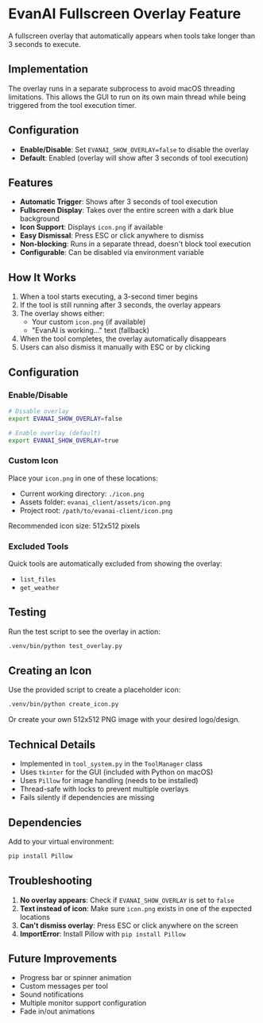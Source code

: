 # EvanAI Fullscreen Overlay Feature

A fullscreen overlay that automatically appears when tools take longer than 3 seconds to execute.

## Implementation

The overlay runs in a separate subprocess to avoid macOS threading limitations. This allows the GUI to run on its own main thread while being triggered from the tool execution timer.

## Configuration

- **Enable/Disable**: Set `EVANAI_SHOW_OVERLAY=false` to disable the overlay
- **Default**: Enabled (overlay will show after 3 seconds of tool execution)

## Features

- **Automatic Trigger**: Shows after 3 seconds of tool execution
- **Fullscreen Display**: Takes over the entire screen with a dark blue background
- **Icon Support**: Displays `icon.png` if available
- **Easy Dismissal**: Press ESC or click anywhere to dismiss
- **Non-blocking**: Runs in a separate thread, doesn't block tool execution
- **Configurable**: Can be disabled via environment variable

## How It Works

1. When a tool starts executing, a 3-second timer begins
2. If the tool is still running after 3 seconds, the overlay appears
3. The overlay shows either:
   - Your custom `icon.png` (if available)
   - "EvanAI is working..." text (fallback)
4. When the tool completes, the overlay automatically disappears
5. Users can also dismiss it manually with ESC or by clicking

## Configuration

### Enable/Disable
```bash
# Disable overlay
export EVANAI_SHOW_OVERLAY=false

# Enable overlay (default)
export EVANAI_SHOW_OVERLAY=true
```

### Custom Icon
Place your `icon.png` in one of these locations:
- Current working directory: `./icon.png`
- Assets folder: `evanai_client/assets/icon.png`
- Project root: `/path/to/evanai-client/icon.png`

Recommended icon size: 512x512 pixels

### Excluded Tools
Quick tools are automatically excluded from showing the overlay:
- `list_files`
- `get_weather`

## Testing

Run the test script to see the overlay in action:
```bash
.venv/bin/python test_overlay.py
```

## Creating an Icon

Use the provided script to create a placeholder icon:
```bash
.venv/bin/python create_icon.py
```

Or create your own 512x512 PNG image with your desired logo/design.

## Technical Details

- Implemented in `tool_system.py` in the `ToolManager` class
- Uses `tkinter` for the GUI (included with Python on macOS)
- Uses `Pillow` for image handling (needs to be installed)
- Thread-safe with locks to prevent multiple overlays
- Fails silently if dependencies are missing

## Dependencies

Add to your virtual environment:
```bash
pip install Pillow
```

## Troubleshooting

1. **No overlay appears**: Check if `EVANAI_SHOW_OVERLAY` is set to `false`
2. **Text instead of icon**: Make sure `icon.png` exists in one of the expected locations
3. **Can't dismiss overlay**: Press ESC or click anywhere on the screen
4. **ImportError**: Install Pillow with `pip install Pillow`

## Future Improvements

- Progress bar or spinner animation
- Custom messages per tool
- Sound notifications
- Multiple monitor support configuration
- Fade in/out animations